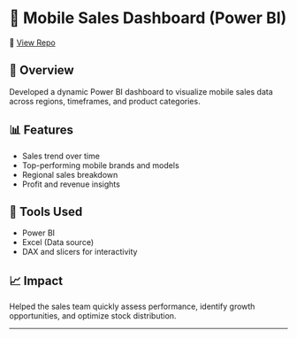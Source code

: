 # 📱 Mobile Sales Dashboard (Power BI)

🔗 [View Repo](https://github.com/NabinM31/My-Data-Projects/blob/main/Power%20BI/Mobiles_Sales_Data_Dashboard.md)



## 📌 Overview
Developed a dynamic Power BI dashboard to visualize mobile sales data across regions, timeframes, and product categories.

## 📊 Features
- Sales trend over time
- Top-performing mobile brands and models
- Regional sales breakdown
- Profit and revenue insights

## 🧰 Tools Used
- Power BI
- Excel (Data source)
- DAX and slicers for interactivity

## 📈 Impact
Helped the sales team quickly assess performance, identify growth opportunities, and optimize stock distribution.

---
